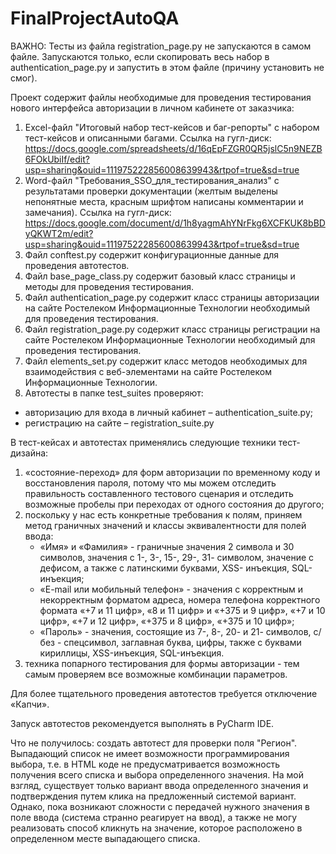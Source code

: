 # FinalProjectAutoQA
ВАЖНО: Тесты из файла registration_page.py не запускаются в самом файле. Запускаются только, если скопировать весь набор в authentication_page.py и запустить в этом файле (причину установить не смог).

Проект содержит файлы необходимые для проведения тестирования нового интерфейса авторизации в личном кабинете от заказчика:
1)	Excel-файл "Итоговый набор тест-кейсов и баг-репорты" с набором тест-кейсов и описанными багами. Ссылка на гугл-диск: https://docs.google.com/spreadsheets/d/16qEpFZGR0QR5jslC5n9NEZB6FOkUbiIf/edit?usp=sharing&ouid=111975222856008639943&rtpof=true&sd=true
2)	Word-файл "Требования_SSO_для_тестирования_анализ" с результатами проверки документации (желтым выделены непонятные места, красным шрифтом написаны комментарии и замечания). Ссылка на гугл-диск: https://docs.google.com/document/d/1h8yagmAhYNrFkg6XCFKUK8bBDyQKWT2m/edit?usp=sharing&ouid=111975222856008639943&rtpof=true&sd=true
3)	Файл conftest.py содержит конфигурационные данные для проведения автотестов.
4)	Файл base_page_class.py содержит базовый класс страницы и методы для проведения тестирования.
5)	Файл authentication_page.py содержит класс страницы авторизации на сайте Ростелеком Информационные Технологии необходимый для проведения тестирования.
6)	Файл registration_page.py содержит класс страницы регистрации на сайте Ростелеком Информационные Технологии необходимый для проведения тестирования.
7)	Файл elements_set.py содержит класс методов необходимых для взаимодействия с веб-элементами на сайте Ростелеком Информационные Технологии.
8)	Автотесты в папке test_suites проверяют:
-	авторизацию для входа в личный кабинет – authentication_suite.py;
-	регистрацию на сайте – registration_suite.py

В тест-кейсах и автотестах применялись следующие техники тест-дизайна:
1.	«состояние-переход» для форм авторизации по временному коду и восстановления пароля, потому что мы можем отследить правильность составленного тестового сценария и отследить возможные пробелы при переходах от одного состояния до другого;
2.	поскольку у нас есть конкретные требования к полям, приняем метод граничных значений и классы эквивалентности для полей ввода: 
    - «Имя» и «Фамилия» - граничные значения 2 символа и 30 символов, значения с 1-, 3-, 15-, 29-, 31- символом, значение с дефисом, а также с латинскими буквами, XSS- инъекция, SQL-инъекция;
    - «E-mail или мобильный телефон» - значения с корректным и некорректным форматом адреса, номера телефона корректного формата «+7 и 11 цифр», «8 и 11 цифр» и «+375 и 9 цифр», «+7 и 10 цифр», «+7 и 12 цифр», «+375 и 8 цифр», «+375 и 10 цифр»;
    - «Пароль» - значения, состоящие из 7-, 8-, 20- и 21- символов, с/без - спецсимвол, заглавная буква, цифры, также с буквами кириллицы, XSS-инъекция, SQL-инъекция.
3.	техника попарного тестирования для формы авторизации - тем самым проверяем все возможные комбинации параметров.

Для более тщательного проведения автотестов требуется отключение «Капчи».

Запуск автотестов рекомендуется выполнять в PyCharm IDE.

Что не получилось: создать автотест для проверки поля "Регион". Выпадающий список не имеет возможности программирования выбора, т.е. в HTML коде не предусматривается возможность получения всего списка и выбора определенного значения. На мой взгляд, существует только вариант ввода определенного значения и подтверждения путем клика на предложенный системой вариант. Однако, пока возникают сложности с передачей нужного значения в поле ввода (система странно реагирует на ввод), а также не могу реализовать способ кликнуть на значение, которое расположено в определенном месте выпадающего списка.
